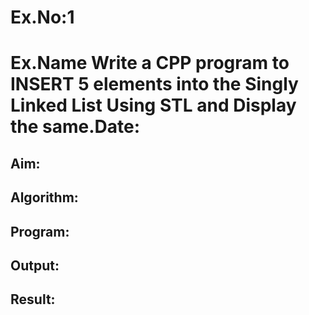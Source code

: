 # Ex.No:1
# Ex.Name Write a CPP program to INSERT 5 elements into the Singly Linked List Using STL and Display the same.Date:
## Aim:


## Algorithm:





## Program:



## Output:



## Result:

